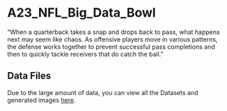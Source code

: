 # A23_NFL_Big_Data_Bowl

“When a quarterback takes a snap and drops back to pass, what happens next may seem like chaos. As offensive players move in various patterns, the defense works together to prevent successful pass completions and then to quickly tackle receivers that do catch the ball.” 

## Data Files
Due to the large amount of data, you can view all the Datasets and generated images 
[here](https://choosealicense.com/licenses/mit/).
